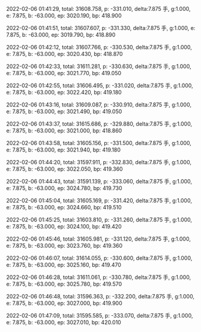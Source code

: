 2022-02-06 01:41:29, total: 31608.758, p: -331.010, delta:7.875 手, g:1.000, e: 7.875, b: -63.000, ep: 3020.190, bp: 418.900

2022-02-06 01:41:51, total: 31607.607, p: -331.330, delta:7.875 手, g:1.000, e: 7.875, b: -63.000, ep: 3019.790, bp: 418.890

2022-02-06 01:42:12, total: 31607.766, p: -330.530, delta:7.875 手, g:1.000, e: 7.875, b: -63.000, ep: 3020.430, bp: 418.870

2022-02-06 01:42:33, total: 31611.281, p: -330.630, delta:7.875 手, g:1.000, e: 7.875, b: -63.000, ep: 3021.770, bp: 419.050

2022-02-06 01:42:55, total: 31606.495, p: -331.020, delta:7.875 手, g:1.000, e: 7.875, b: -63.000, ep: 3022.420, bp: 419.180

2022-02-06 01:43:16, total: 31609.087, p: -330.910, delta:7.875 手, g:1.000, e: 7.875, b: -63.000, ep: 3021.490, bp: 419.050

2022-02-06 01:43:37, total: 31615.686, p: -329.880, delta:7.875 手, g:1.000, e: 7.875, b: -63.000, ep: 3021.000, bp: 418.860

2022-02-06 01:43:58, total: 31605.156, p: -331.500, delta:7.875 手, g:1.000, e: 7.875, b: -63.000, ep: 3021.940, bp: 419.180

2022-02-06 01:44:20, total: 31597.911, p: -332.830, delta:7.875 手, g:1.000, e: 7.875, b: -63.000, ep: 3022.050, bp: 419.360

2022-02-06 01:44:43, total: 31591.139, p: -333.060, delta:7.875 手, g:1.000, e: 7.875, b: -63.000, ep: 3024.780, bp: 419.730

2022-02-06 01:45:04, total: 31605.169, p: -331.420, delta:7.875 手, g:1.000, e: 7.875, b: -63.000, ep: 3024.660, bp: 419.510

2022-02-06 01:45:25, total: 31603.810, p: -331.260, delta:7.875 手, g:1.000, e: 7.875, b: -63.000, ep: 3024.100, bp: 419.420

2022-02-06 01:45:46, total: 31605.981, p: -331.120, delta:7.875 手, g:1.000, e: 7.875, b: -63.000, ep: 3023.760, bp: 419.360

2022-02-06 01:46:07, total: 31614.055, p: -330.600, delta:7.875 手, g:1.000, e: 7.875, b: -63.000, ep: 3025.160, bp: 419.470

2022-02-06 01:46:28, total: 31611.061, p: -330.780, delta:7.875 手, g:1.000, e: 7.875, b: -63.000, ep: 3025.780, bp: 419.570

2022-02-06 01:46:48, total: 31596.363, p: -332.200, delta:7.875 手, g:1.000, e: 7.875, b: -63.000, ep: 3027.000, bp: 419.900

2022-02-06 01:47:09, total: 31595.585, p: -333.070, delta:7.875 手, g:1.000, e: 7.875, b: -63.000, ep: 3027.010, bp: 420.010